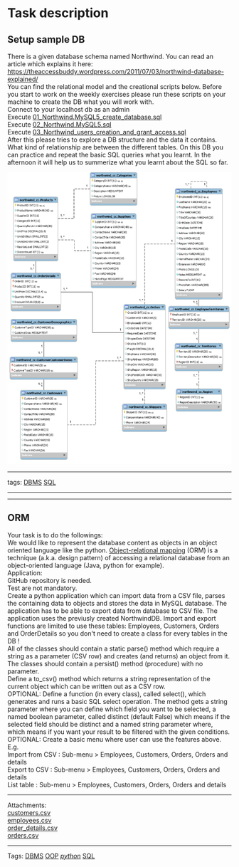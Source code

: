 # Task description

## Setup sample DB

There is a given database schema named Northwind. You can read an article which explains it here:  
https://theaccessbuddy.wordpress.com/2011/07/03/northwind-database-explained/  
You can find the relational model and the creational scripts below. Before you start to work on the weekly exercises please run these scripts on your machine to create the DB what you will work with.  
Connect to your localhost db as an admin  
Execute [01_Northwind.MySQL5_create_database.sql](description/01_Northwind.MySQL5_create_database.sql)  
Execute [02_Northwind.MySQL5.sql](description/02_Northwind.MySQL5.sql)  
Execute [03_Northwind_users_creation_and_grant_access.sql](description/03_Northwind_users_creation_and_grant_access.sql)  
After this please tries to explore a DB structure and the data it contains. What kind of relationship are between the different tables. On this DB you can practice and repeat the basic SQL queries what you learnt. In the afternoon it will help us to summerize what you learnt about the SQL so far.

![](description/remote_northwind.png)

-----------

tags: [DBMS](https://en.wikipedia.org/wiki/Database) [SQL](https://en.wikipedia.org/wiki/SQL)

------------------

------------------

## ORM

Your task is to do the followings:  
We would like to represent the database content as objects in an object oriented language like the python. [Object-relational mapping](https://en.wikipedia.org/wiki/Object-relational_mapping) (ORM) is a technique (a.k.a. design pattern) of accessing a relational database from an object-oriented language (Java, python for example).  
Application:  
GitHub repository is needed.  
Test are not mandatory.  
Create a python application which can import data from a CSV file, parses the containing data to objects and stores the data in MySQL database. The application has to be able to export data from database to CSV file. The application uses the previusly created NorthwindDB. Import and export functions are limited to use these tables: Employees, Customers, Orders and OrderDetails so you don't need to create a class for every tables in the DB !  
All of the classes should contain a static parse() method which require a string as a parameter (CSV row) and creates (and returns) an object from it.  
The classes should contain a persist() method (procedure) with no parameter.  
Define a to_csv() method which returns a string representation of the current object which can be written out as a CSV row.  
OPTIONAL: Define a function (in every class), called select(), which generates and runs a basic SQL select operation. The method gets a string parameter where you can define which field you want to be selected, a named boolean parameter, called distinct (default False) which means if the selected field should be distinct and a named string parameter where, which means if you want your result to be filtered with the given conditions.  
OPTIONAL: Create a basic menu where user can use the features above.  
E.g.  
Import from CSV : Sub-menu > Employees, Customers, Orders, Orders and details  
Export to CSV : Sub-menu > Employees, Customers, Orders, Orders and details  
List table : Sub-menu > Employees, Customers, Orders, Orders and details  

--------

Attachments:  
[customers.csv](description/customers.csv)  
[employees.csv](description/employees.csv)  
[order_details.csv](description/order_details.csv)  
[orders.csv](description/orders.csv)  

--------

Tags: [DBMS](https://en.wikipedia.org/wiki/Database) [OOP](https://en.wikipedia.org/wiki/Object-oriented_programming) [*python*](https://en.wikipedia.org/wiki/Python_(programming_language)) [SQL](https://en.wikipedia.org/wiki/SQL)
